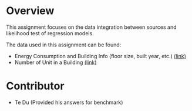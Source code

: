 # Overview
This assignment focuses on the data integration between sources and likelihood test of regression models. 

The data used in this assignment can be found: 
- Energy Consumption and Building Info (floor size, built year, etc.) [(link)](https://data.cityofnewyork.us/Environment/Energy-and-Water-Data-Disclosure-for-Local-Law-84-/rgfe-8y2z)
- Number of Unit in a Building [(link)](https://www1.nyc.gov/assets/planning/download/zip/data-maps/open-data/mn_mappluto_16v2.zip)

# Contributor
- Te Du (Provided his answers for benchmark)
